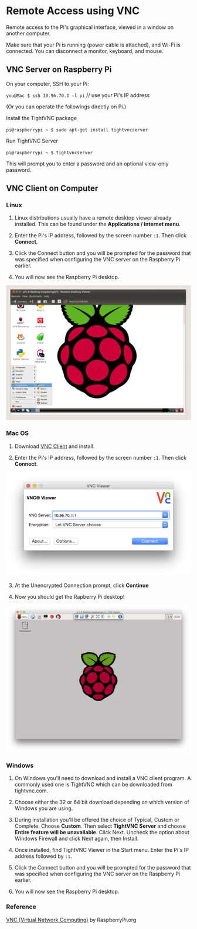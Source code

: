 # Remote Access using VNC

Remote access to the Pi's graphical interface, viewed in a window on another computer.

Make sure that your Pi is running (power cable is attached), and Wi-Fi is connected. You can disconnect a monitor, keyboard, and mouse.

## VNC Server on Raspberry Pi

On your computer, SSH to your Pi:

`you@Mac $ ssh 10.96.70.1 -l pi` // use your Pi's IP address

(Or you can operate the followings directly on Pi.)

Install the TightVNC package

`pi@raspberrypi ~ $ sudo apt-get install tightvncserver`

Run TightVNC Server

`pi@raspberrypi ~ $ tightvncserver`

This will prompt you to enter a password and an optional view-only password.

## VNC Client on Computer

### Linux

1. Linux distributions usually have a remote desktop viewer already installed. This can be found under the **Applications / Internet menu**.

2. Enter the Pi's IP address, followed by the screen number `:1`. Then click **Connect**.

3. Click the Connect button and you will be prompted for the password that was specified when configuring the VNC server on the Raspberry Pi earlier. 

4. You will now see the Raspberry Pi desktop.

![image](images/vnc-linux.png)



### Mac OS

1. Download [VNC Client](http://www.realvnc.com/download/vnc/latest) and install.

2. Enter the Pi's IP address, followed by the screen number `:1`. Then click **Connect**.

![image](images/vnc-viewer.png)

3. At the Unencrypted Connection prompt, click **Continue**

4. Now you should get the Rapberry Pi desktop!

![image](images/vnc-pi.png)


### Windows

1. On Windows you'll need to download and install a VNC client program. A commonly used one is TightVNC which can be downloaded from tightvnc.com.

2. Choose either the 32 or 64 bit download depending on which version of Windows you are using.

3. During installation you'll be offered the choice of Typical, Custom or Complete. Choose **Custom**. Then select **TightVNC Server** and choose **Entire feature will be unavailable**. Click Next. Uncheck the option about Windows Firewall and click Next again, then Install.

4. Once installed, find TightVNC Viewer in the Start menu. Enter the Pi's IP address followed by `:1`.

5. Click the Connect button and you will be prompted for the password that was specified when configuring the VNC server on the Raspberry Pi earlier. 

6. You will now see the Raspberry Pi desktop.





### Reference

[VNC (Virtual Network Computing)](http://www.raspberrypi.org/documentation/remote-access/vnc/README.md) by RaspberryPi.org 
